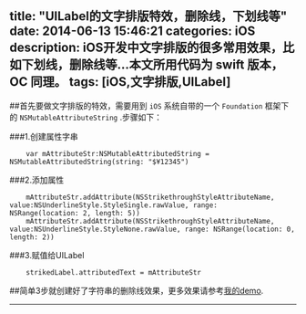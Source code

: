 title: "UILabel的文字排版特效，删除线，下划线等"
date: 2014-06-13 15:46:21
categories: iOS
description: iOS开发中文字排版的很多常用效果，比如下划线，删除线等...本文所用代码为 swift 版本，OC 同理。
tags: [iOS,文字排版,UILabel]
---


##首先要做文字排版的特效，需要用到 `iOS` 系统自带的一个 `Foundation` 框架下的 `NSMutableAttributeString` .步骤如下：


###1.创建属性字串
```obj-c
    var mAttributeStr:NSMutableAttributedString = NSMutableAttributedString(string: "$¥12345")
```
###2.添加属性

```obj-c
    mAttributeStr.addAttribute(NSStrikethroughStyleAttributeName,   value:NSUnderlineStyle.StyleSingle.rawValue, range:     NSRange(location: 2, length: 5))
    mAttributeStr.addAttribute(NSStrikethroughStyleAttributeName, value:NSUnderlineStyle.StyleNone.rawValue, range: NSRange(location: 0, length: 2))
```
###3.赋值给UILabel

```obj-c
    strikedLabel.attributedText = mAttributeStr
```

##简单3步就创建好了字符串的删除线效果，更多效果请参考[我的demo][1].

[1]:https://github.com/bb-coder/swift_add_strikethrough

---